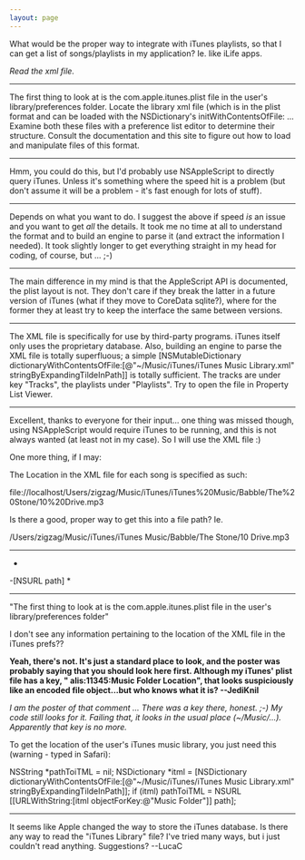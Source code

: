 ```yaml
---
layout: page
---
```




What would be the proper way to integrate with iTunes playlists, so that I can get a list of songs/playlists in my application? Ie. like iLife apps.

*Read the xml file.*

----

The first thing to look at is the com.apple.itunes.plist file in the user's library/preferences folder. Locate the library xml file (which is in the plist format and can be loaded with the NSDictionary's initWithContentsOfFile: ... Examine both these files with a preference list editor to determine their structure. Consult the documentation and this site to figure out how to load and manipulate files of this format.

----

Hmm, you could do this, but I'd probably use NSAppleScript to directly query iTunes.  Unless it's something where the speed hit is a problem (but don't assume it will be a problem - it's fast enough for lots of stuff).

----

Depends on what you want to do. I suggest the above if speed *is* an issue and you want to get *all* the details. It took me no time at all to understand the format and to build an engine to parse it (and extract the information I needed). It took slightly longer to get everything straight in my head for coding, of course, but ... ;-)

----

The main difference in my mind is that the AppleScript API is documented, the plist layout is not.  They don't care if they break the latter in a future version of iTunes (what if they move to CoreData sqlite?), where for the former they at least try to keep the interface the same between versions. 

----

The XML file is specifically for use by third-party programs. iTunes itself only uses the proprietary database. Also, building an engine to parse the XML file is totally superfluous; a simple [NSMutableDictionary dictionaryWithContentsOfFile:[@"~/Music/iTunes/iTunes Music Library.xml" stringByExpandingTildeInPath]] is totally sufficient. The tracks are under key "Tracks", the playlists under "Playlists". Try to open the file in Property List Viewer.

----

Excellent, thanks to everyone for their input... one thing was missed though, using NSAppleScript would require iTunes to be running, and this is not always wanted (at least not in my case). So I will use the XML file :)

One more thing, if I may:

The Location in the XML file for each song is specified as such:

file://localhost/Users/zigzag/Music/iTunes/iTunes%20Music/Babble/The%20Stone/10%20Drive.mp3

Is there a good, proper way to get this into a file path? Ie.

/Users/zigzag/Music/iTunes/iTunes Music/Babble/The Stone/10 Drive.mp3

----

*
-[NSURL path]
*

----

"The first thing to look at is the com.apple.itunes.plist file in the user's library/preferences folder"

I don't see any information pertaining to the location of the XML file in the iTunes prefs??

**Yeah, there's not. It's just a standard place to look, and the poster was probably saying that you should look here first. Although my iTunes' plist file has a key, "    alis:11345:Music Folder Location", that looks suspiciously like an encoded file object...but who knows what it is? --JediKnil**

*I am the poster of that comment ... There *was* a key there, honest. ;-) My code still looks for it. Failing that, it looks in the usual place (~/Music/...). Apparently that key is no more.*

To get the location of the user's iTunes music library, you just need this (warning - typed in Safari):
    
NSString *pathToiTML = nil;
NSDictionary *itml = [NSDictionary dictionaryWithContentsOfFile:[@"~/Music/iTunes/iTunes Music Library.xml" stringByExpandingTildeInPath]];
if (itml)
    pathToiTML = NSURL [[URLWithString:[itml objectForKey:@"Music Folder"]] path];


----

It seems like Apple changed the way to store the iTunes database.  Is there any way to read the "iTunes Library" file?  I've tried many ways, but i just couldn't read anything.  Suggestions? --LucaC
